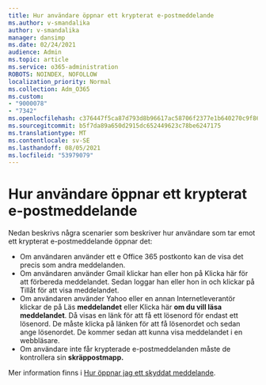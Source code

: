 ```yaml
---
title: Hur användare öppnar ett krypterat e-postmeddelande
ms.author: v-smandalika
author: v-smandalika
manager: dansimp
ms.date: 02/24/2021
audience: Admin
ms.topic: article
ms.service: o365-administration
ROBOTS: NOINDEX, NOFOLLOW
localization_priority: Normal
ms.collection: Adm_O365
ms.custom:
- "9000078"
- "7342"
ms.openlocfilehash: c376447f5ca87d793d8b96617ac58706f2377e1b640270c9f861c4475b85cf72
ms.sourcegitcommit: b5f7da89a650d2915dc652449623c78be6247175
ms.translationtype: MT
ms.contentlocale: sv-SE
ms.lasthandoff: 08/05/2021
ms.locfileid: "53979079"
---
```

# <a name="how-users-open-an-encrypted-email-message"></a>Hur användare öppnar ett krypterat e-postmeddelande

Nedan beskrivs några scenarier som beskriver hur användare som tar emot ett krypterat e-postmeddelande öppnar det:

- Om användaren använder ett e Office 365 postkonto kan de visa det precis som andra meddelanden.
- Om användaren använder Gmail klickar han  eller hon på Klicka här för att förbereda  meddelandet. Sedan loggar han eller hon in och klickar på Tillåt för att visa meddelandet.
- Om användaren använder Yahoo eller en annan Internetleverantör klickar de på Läs **meddelandet** eller Klicka här **om du vill läsa meddelandet**. Då visas en länk för att få ett lösenord för endast ett lösenord. De måste klicka på länken för att få lösenordet och sedan ange lösenordet. De kommer sedan att kunna visa meddelandet i en webbläsare.
- Om användare inte får krypterade e-postmeddelanden måste de kontrollera sin **skräppostmapp.** 

Mer information finns i [Hur öppnar jag ett skyddat meddelande](https://support.microsoft.com/topic/how-do-i-open-a-protected-message-1157a286-8ecc-4b1e-ac43-2a608fbf3098).